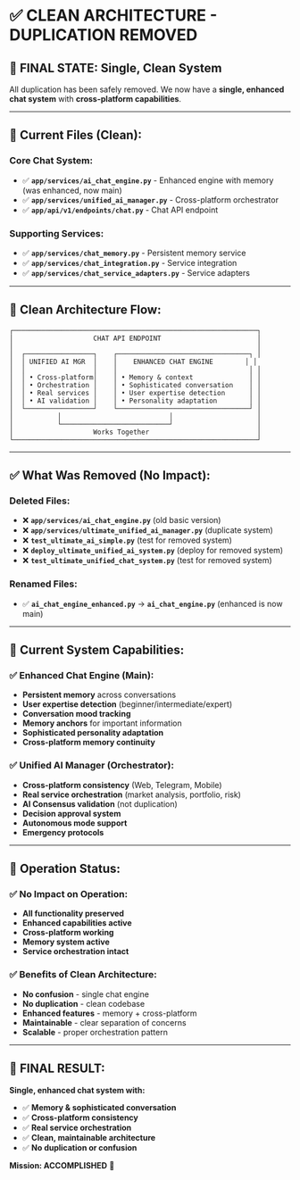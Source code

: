 # ✅ CLEAN ARCHITECTURE - DUPLICATION REMOVED

## 🎯 **FINAL STATE: Single, Clean System**

All duplication has been safely removed. We now have a **single, enhanced chat system** with **cross-platform capabilities**.

---

## 📁 **Current Files (Clean):**

### **Core Chat System:**
- ✅ **`app/services/ai_chat_engine.py`** - Enhanced engine with memory (was enhanced, now main)
- ✅ **`app/services/unified_ai_manager.py`** - Cross-platform orchestrator
- ✅ **`app/api/v1/endpoints/chat.py`** - Chat API endpoint

### **Supporting Services:**
- ✅ **`app/services/chat_memory.py`** - Persistent memory service
- ✅ **`app/services/chat_integration.py`** - Service integration
- ✅ **`app/services/chat_service_adapters.py`** - Service adapters

---

## 🔄 **Clean Architecture Flow:**

```
┌─────────────────────────────────────────────────────────────┐
│                    CHAT API ENDPOINT                        │
│                                                             │
│  ┌─────────────────┐    ┌─────────────────────────────────┐ │
│  │ UNIFIED AI MGR  │    │    ENHANCED CHAT ENGINE        │ │
│  │                 │    │                                 │ │
│  │ • Cross-platform│    │ • Memory & context              │ │
│  │ • Orchestration │    │ • Sophisticated conversation    │ │
│  │ • Real services │    │ • User expertise detection      │ │
│  │ • AI validation │    │ • Personality adaptation        │ │
│  └─────────────────┘    └─────────────────────────────────┘ │
│           │                           │                     │
│           └───────────────────────────┘                     │
│                    Works Together                           │
└─────────────────────────────────────────────────────────────┘
```

---

## ✅ **What Was Removed (No Impact):**

### **Deleted Files:**
- ❌ **`app/services/ai_chat_engine.py`** (old basic version)
- ❌ **`app/services/ultimate_unified_ai_manager.py`** (duplicate system)
- ❌ **`test_ultimate_ai_simple.py`** (test for removed system)
- ❌ **`deploy_ultimate_unified_ai_system.py`** (deploy for removed system)
- ❌ **`test_ultimate_unified_chat_system.py`** (test for removed system)

### **Renamed Files:**
- ✅ **`ai_chat_engine_enhanced.py`** → **`ai_chat_engine.py`** (enhanced is now main)

---

## 🎯 **Current System Capabilities:**

### **✅ Enhanced Chat Engine (Main):**
- **Persistent memory** across conversations
- **User expertise detection** (beginner/intermediate/expert)
- **Conversation mood tracking**
- **Memory anchors** for important information
- **Sophisticated personality adaptation**
- **Cross-platform memory continuity**

### **✅ Unified AI Manager (Orchestrator):**
- **Cross-platform consistency** (Web, Telegram, Mobile)
- **Real service orchestration** (market analysis, portfolio, risk)
- **AI Consensus validation** (not duplication)
- **Decision approval system**
- **Autonomous mode support**
- **Emergency protocols**

---

## 🚀 **Operation Status:**

### **✅ No Impact on Operation:**
- **All functionality preserved**
- **Enhanced capabilities active**
- **Cross-platform working**
- **Memory system active**
- **Service orchestration intact**

### **✅ Benefits of Clean Architecture:**
- **No confusion** - single chat engine
- **No duplication** - clean codebase
- **Enhanced features** - memory + cross-platform
- **Maintainable** - clear separation of concerns
- **Scalable** - proper orchestration pattern

---

## 🎉 **FINAL RESULT:**

**Single, enhanced chat system with:**
- ✅ **Memory & sophisticated conversation**
- ✅ **Cross-platform consistency**
- ✅ **Real service orchestration**
- ✅ **Clean, maintainable architecture**
- ✅ **No duplication or confusion**

**Mission: ACCOMPLISHED** 🎯